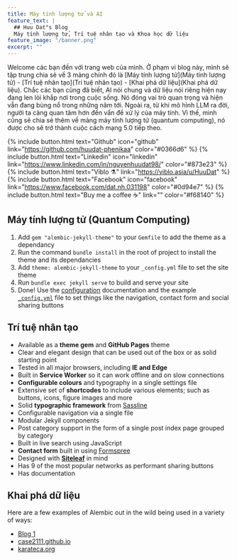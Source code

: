 ```yaml
---
title: Máy tính lượng tử và AI
feature_text: |
  ## Huu Dat"s Blog
  Máy tính lượng tử, Trí tuệ nhân tạo và Khoa học dữ liệu
feature_image: "/banner.png"
excerpt: ""
---
```


Welcome các bạn đến với trang web của mình. Ở phạm vi blog này, mình sẽ tập trung chia sẻ về 3 mảng chính đó là [Máy tính lượng tử](Máy tính lượng tử) - [Trí tuệ nhân tạo](Trí tuệ nhân tạo) - [Khai phá dữ liệu](Khai phá dữ liệu). Chắc các bạn cũng đã biết, AI nói chung và dữ liệu nói riêng hiện nay đang len lỏi khắp nơi trong cuộc sống. Nó đóng vai trò quan trọng và hiện vẫn đang bùng nổ trong những năm tới. Ngoài ra, từ khi mô hình LLM ra đời, người ta càng quan tâm hơn đến vấn đề xử lý của máy tính. Vì thế, mình cũng sẽ chia sẻ thêm về mảng máy tính lượng tử (quantum computing), nó được cho sẽ trở thành cuộc cách mạng 5.0 tiếp theo.

{% include button.html text="Github" icon="github" link="https://github.com/huudat-phenikaa" color="#0366d6" %} {% include button.html text="Linkedin" icon="linkedin" link="https://www.linkedin.com/in/nguyenhuudat98/" color="#873e23" %} {% include button.html text="Viblo ⚗️" link="https://viblo.asia/u/HuuDat" %} {% include button.html text="Facebook" icon="facebook" link="https://www.facebook.com/dat.nh.031198" color="#0d94e7" %} {% include button.html text="Buy me a coffee ☕️" link="" color="#f68140" %}

## Máy tính lượng tử (Quantum Computing)

1. Add `gem "alembic-jekyll-theme"` to your `Gemfile` to add the theme as a dependancy
2. Run the command `bundle install` in the root of project to install the theme and its dependancies
3. Add `theme: alembic-jekyll-theme` to your `_config.yml` file to set the site theme
4. Run `bundle exec jekyll serve` to build and serve your site
5. Done! Use the [configuration](#configuration) documentation and the example [`_config.yml`](https://github.com/daviddarnes/alembic/blob/master/_config.yml) file to set things like the navigation, contact form and social sharing buttons

## Trí tuệ nhân tạo

- Available as a **theme gem** and **GitHub Pages** theme
- Clear and elegant design that can be used out of the box or as solid starting point
- Tested in all major browsers, including **IE and Edge**
- Built in **Service Worker** so it can work offline and on slow connections
- **Configurable colours** and typography in a single settings file
- Extensive set of **shortcodes** to include various elements; such as buttons, icons, figure images and more
- Solid **typographic framework** from [Sassline](https://sassline.com/)
- Configurable navigation via a single file
- Modular Jekyll components
- Post category support in the form of a single post index page grouped by category
- Built in live search using JavaScript
- **Contact form** built in using [Formspree](https://formspree.io/)
- Designed with **[Siteleaf](https://www.siteleaf.com/)** in mind
- Has 9 of the most popular networks as performant sharing buttons
- Has documentation

## Khai phá dữ liệu

Here are a few examples of Alembic out in the wild being used in a variety of ways:

- [Blog 1](https://huudat-phenikaa.github.io/general/2016/08/29/example-post-three/)
- [case2111.github.io](https://case2111.github.io/)
- [karateca.org](https://www.karateca.org/)
